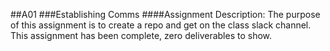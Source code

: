 ##A01
###Establishing Comms
####Assignment Description: The purpose of this assignment is to create a repo and get on the class slack channel. 
This assignment has been complete, zero deliverables to show.
